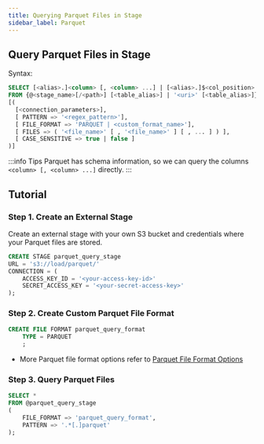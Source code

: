 ```yaml
---
title: Querying Parquet Files in Stage
sidebar_label: Parquet
---
```


## Query Parquet Files in Stage

Syntax:
```sql
SELECT [<alias>.]<column> [, <column> ...] | [<alias>.]$<col_position> [, $<col_position> ...] 
FROM {@<stage_name>[/<path>] [<table_alias>] | '<uri>' [<table_alias>]} 
[( 
  [<connection_parameters>],
  [ PATTERN => '<regex_pattern>'],
  [ FILE_FORMAT => 'PARQUET | <custom_format_name>'],
  [ FILES => ( '<file_name>' [ , '<file_name>' ] [ , ... ] ) ],
  [ CASE_SENSITIVE => true | false ]
)]
```

:::info Tips
Parquet has schema information, so we can query the columns `<column> [, <column> ...]` directly.
:::

## Tutorial

### Step 1. Create an External Stage

Create an external stage with your own S3 bucket and credentials where your Parquet files are stored.
```sql
CREATE STAGE parquet_query_stage 
URL = 's3://load/parquet/' 
CONNECTION = (
    ACCESS_KEY_ID = '<your-access-key-id>' 
    SECRET_ACCESS_KEY = '<your-secret-access-key>'
);
```

### Step 2. Create Custom Parquet File Format

```sql
CREATE FILE FORMAT parquet_query_format 
    TYPE = PARQUET
    ;
```
- More Parquet file format options refer to [Parquet File Format Options](/sql/sql-reference/file-format-options#parquet-options)

### Step 3. Query Parquet Files

```sql
SELECT *
FROM @parquet_query_stage
(
    FILE_FORMAT => 'parquet_query_format',
    PATTERN => '.*[.]parquet'
);
```
